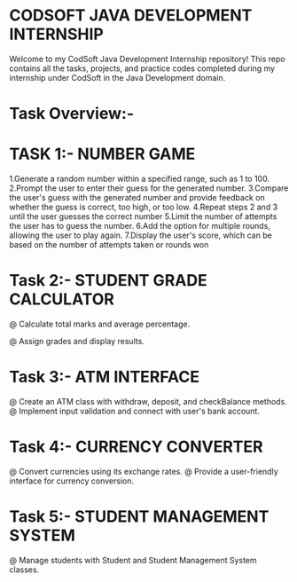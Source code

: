 # CODSOFT JAVA DEVELOPMENT INTERNSHIP
Welcome to my CodSoft Java Development Internship repository!
This repo contains all the tasks, projects, and practice codes completed during my internship under CodSoft in the Java Development domain.

# Task Overview:-
# TASK 1:- NUMBER GAME
1.Generate a random number within a specified range, such as 1 to 100.
2.Prompt the user to enter their guess for the generated number.
3.Compare the user's guess with the generated number and provide feedback on whether the guess
 is correct, too high, or too low.
4.Repeat steps 2 and 3 until the user guesses the correct number
5.Limit the number of attempts the user has to guess the number.
6.Add the option for multiple rounds, allowing the user to play again.
7.Display the user's score, which can be based on the number of attempts taken or rounds won

# Task 2:- STUDENT GRADE CALCULATOR
@ Calculate total marks and average percentage.

@ Assign grades and display results.

# Task 3:- ATM INTERFACE
@ Create an ATM class with withdraw, deposit, and checkBalance methods.
@ Implement input validation and connect with user's bank account.

# Task 4:- CURRENCY CONVERTER
@ Convert currencies using its exchange rates.
@ Provide a user-friendly interface for currency conversion.

# Task 5:- STUDENT MANAGEMENT SYSTEM 
@ Manage students with Student and Student Management System classes.
